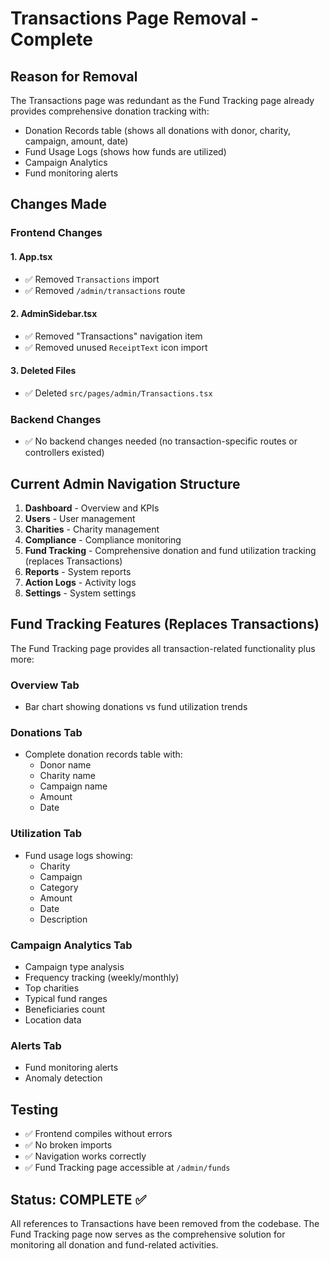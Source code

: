 # Transactions Page Removal - Complete

## Reason for Removal
The Transactions page was redundant as the Fund Tracking page already provides comprehensive donation tracking with:
- Donation Records table (shows all donations with donor, charity, campaign, amount, date)
- Fund Usage Logs (shows how funds are utilized)
- Campaign Analytics
- Fund monitoring alerts

## Changes Made

### Frontend Changes

#### 1. App.tsx
- ✅ Removed `Transactions` import
- ✅ Removed `/admin/transactions` route

#### 2. AdminSidebar.tsx
- ✅ Removed "Transactions" navigation item
- ✅ Removed unused `ReceiptText` icon import

#### 3. Deleted Files
- ✅ Deleted `src/pages/admin/Transactions.tsx`

### Backend Changes
- ✅ No backend changes needed (no transaction-specific routes or controllers existed)

## Current Admin Navigation Structure

1. **Dashboard** - Overview and KPIs
2. **Users** - User management
3. **Charities** - Charity management
4. **Compliance** - Compliance monitoring
5. **Fund Tracking** - Comprehensive donation and fund utilization tracking (replaces Transactions)
6. **Reports** - System reports
7. **Action Logs** - Activity logs
8. **Settings** - System settings

## Fund Tracking Features (Replaces Transactions)

The Fund Tracking page provides all transaction-related functionality plus more:

### Overview Tab
- Bar chart showing donations vs fund utilization trends

### Donations Tab
- Complete donation records table with:
  - Donor name
  - Charity name
  - Campaign name
  - Amount
  - Date

### Utilization Tab
- Fund usage logs showing:
  - Charity
  - Campaign
  - Category
  - Amount
  - Date
  - Description

### Campaign Analytics Tab
- Campaign type analysis
- Frequency tracking (weekly/monthly)
- Top charities
- Typical fund ranges
- Beneficiaries count
- Location data

### Alerts Tab
- Fund monitoring alerts
- Anomaly detection

## Testing
- ✅ Frontend compiles without errors
- ✅ No broken imports
- ✅ Navigation works correctly
- ✅ Fund Tracking page accessible at `/admin/funds`

## Status: COMPLETE ✅
All references to Transactions have been removed from the codebase. The Fund Tracking page now serves as the comprehensive solution for monitoring all donation and fund-related activities.
